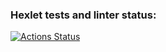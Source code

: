 ### Hexlet tests and linter status:
[![Actions Status](https://github.com/White-Anemone/python-project-49/actions/workflows/hexlet-check.yml/badge.svg)](https://github.com/White-Anemone/python-project-49/actions)